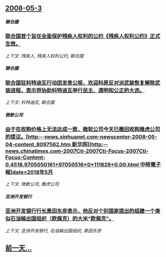 ## [2008-05-3](/news/2008/05/3/index.md)

##### 聯合國
### [联合国首个旨在全面保护残疾人权利的公约《残疾人权利公约》正式生效。 ](/news/2008/05/3/联合国首个旨在全面保护残疾人权利的公约-残疾人权利公约-正式生效.md)
_上下文: 残疾人, 残疾人权利公约, 聯合國_

##### 聯合國
### [联合国驻科特迪瓦行动团发表公报，欢迎科原反对派武装恢复解除武装进程，表示将协助科特迪瓦举行民主、透明和公正的大选。](/news/2008/05/3/联合国驻科特迪瓦行动团发表公报-欢迎科原反对派武装恢复解除武装进程-表示将协助科特迪瓦举行民主-透明和公正的大选.md)
_上下文: 科特迪瓦, 聯合國_

##### 微軟公司
### [由于在收购价格上无法达成一致，微软公司今天已撤回收购雅虎公司的提议。[http:--news.xinhuanet.com-newscenter-2008-05-04-content_8097562.htm 新华网][http:--news.chinatimes.com-2007Cti-2007Cti-Focus-2007Cti-Focus-Content-0,4518,9705050161+97050516+0+111829+0,00.html 中時電子報]date=2018年5月 ](/news/2008/05/3/由于在收购价格上无法达成一致-微软公司今天已撤回收购雅虎公司的提议-http-newsxinhuanetcom.md)
_上下文: 微軟公司, 雅虎公司_

##### 亚洲开发银行
### [亚洲开发银行行长黑田东彦表示，他反对个别国家提出的组建一个类似石油输出国组织（欧佩克）的大米“欧佩克”。](/news/2008/05/3/亚洲开发银行行长黑田东彦表示-他反对个别国家提出的组建一个类似石油输出国组织-欧佩克-的大米-欧佩克.md)
_上下文: 亚洲开发银行, 石油输出国组织, 黑田东彦_

## [前一天...](/news/2008/05/2/index.md)

